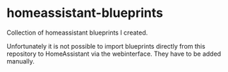 # homeassistant-blueprints

Collection of homeassistant blueprints I created.

Unfortunately it is not possible to import blueprints directly from this repository to HomeAssistant via the webinterface. They have to be added manually.
